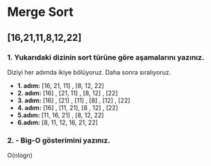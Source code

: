 ﻿# Merge Sort
**[16,21,11,8,12,22]**
---
### 1. Yukarıdaki dizinin sort türüne göre aşamalarını yazınız.
Diziyi her adımda ikiye bölüyoruz. Daha sonra sıralıyoruz.
- **1. adım:** [16, 21, 11] , [8, 12, 22]
- **2. adım:** [16] , [21, 11] , [8, 12] , [22]
-  **3. adım:** [16] , [21] , [11] , [8] , [12] , [22]
- **4. adım:** [16] , [11, 21], [8 , 12] , [22]
-  **5.adım:** [11, 16, 21] , [8, 12, 22]
-  **6.adım:** [8, 11, 12, 16, 21, 22]

### 2. -   Big-O gösterimini yazınız.
O(nlogn)

